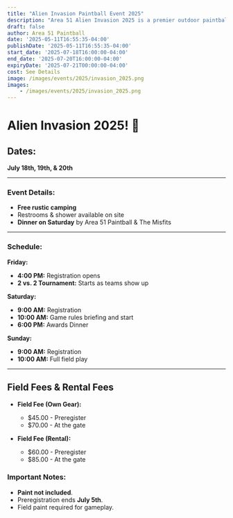 ```yaml
---
title: "Alien Invasion Paintball Event 2025"
description: "Area 51 Alien Invasion 2025 is a premier outdoor paintball event located near Mancelona, Michigan."
draft: false
author: Area 51 Paintball
date: '2025-05-11T16:55:35-04:00'
publishDate: '2025-05-11T16:55:35-04:00'
start_date: '2025-07-18T16:00:00-04:00'
end_date: '2025-07-20T16:00:00-04:00'
expiryDate: '2025-07-21T00:00:00-04:00'
cost: See Details
image: /images/events/2025/invasion_2025.png
images:
    - /images/events/2025/invasion_2025.png
---
```

# Alien Invasion 2025! 🚀

## Dates: 
**July 18th, 19th, & 20th**

---

### Event Details:
- **Free rustic camping**
- Restrooms & shower available on site
- **Dinner on Saturday** by Area 51 Paintball & The Misfits

---

### Schedule:

**Friday:**
- **4:00 PM:** Registration opens
- **2 vs. 2 Tournament:** Starts as teams show up

**Saturday:**
- **9:00 AM:** Registration
- **10:00 AM:** Game rules briefing and start
- **6:00 PM:** Awards Dinner

**Sunday:**
- **9:00 AM:** Registration 
- **10:00 AM:** Full field play
---
## Field Fees & Rental Fees
- **Field Fee (Own Gear):**
  - $45.00 - Preregister
  - $70.00 - At the gate

- **Field Fee (Rental):**
  - $60.00 - Preregister
  - $85.00 - At the gate

### Important Notes:
- **Paint not included**. 
- Preregistration ends **July 5th**.
- Field paint required for gameplay.

